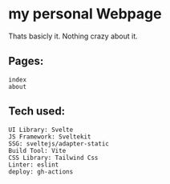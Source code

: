 # my personal Webpage

Thats basicly it. Nothing crazy about it. 

## Pages:
    index
    about

## Tech used:
    UI Library: Svelte
    JS Framework: Sveltekit
    SSG: sveltejs/adapter-static
    Build Tool: Vite
    CSS Library: Tailwind Css
    Linter: eslint
    deploy: gh-actions


